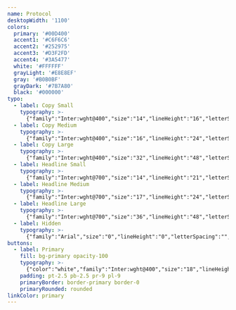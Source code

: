 ```yaml
---
name: Protocol
desktopWidth: '1100'
colors:
  primary: '#00D400'
  accent1: '#C6F6C6'
  accent2: '#252975'
  accent3: '#D3F2FD'
  accent4: '#3A5477'
  white: '#FFFFFF'
  grayLight: '#E8E8EF'
  gray: '#B0B0BF'
  grayDark: '#7B7A80'
  black: '#000000'
typo:
  - label: Copy Small
    typography: >-
      {"family":"Inter:wght@400","size":"14","lineHeight":"16","letterSpacing":"0","margin":"0","smSize":"14","smLineHeight":"16","smLetterSpacing":"0","smMargin":"0"}
  - label: Copy Medium
    typography: >-
      {"family":"Inter:wght@400","size":"16","lineHeight":"24","letterSpacing":"0","margin":"0","smSize":"16","smLineHeight":"24","smLetterSpacing":"0","smMargin":"0"}
  - label: Copy Large
    typography: >-
      {"family":"Inter:wght@400","size":"32","lineHeight":"48","letterSpacing":"","margin":"","smSize":"32","smLineHeight":"48","smLetterSpacing":"","smMargin":""}
  - label: Headline Small
    typography: >-
      {"family":"Inter:wght@700","size":"14","lineHeight":"21","letterSpacing":"","margin":"","smSize":"14","smLineHeight":"21","smLetterSpacing":"","smMargin":""}
  - label: Headline Medium
    typography: >-
      {"family":"Inter:wght@700","size":"17","lineHeight":"24","letterSpacing":"0","margin":"0","smSize":"17","smLineHeight":"24","smLetterSpacing":"0","smMargin":"0"}
  - label: Headline Large
    typography: >-
      {"family":"Inter:wght@700","size":"36","lineHeight":"48","letterSpacing":"0","margin":"20","smSize":"36","smLineHeight":"48","smLetterSpacing":"0","smMargin":"20"}
  - label: Hidden
    typography: >-
      {"family":"Arial","size":"0","lineHeight":"0","letterSpacing":"","margin":"","smSize":"0","smLineHeight":"0","smLetterSpacing":"","smMargin":""}
buttons:
  - label: Primary
    fill: bg-primary opacity-100
    typography: >-
      {"color":"white","family":"Inter:wght@400","size":"18","lineHeight":"18","letterSpacing":"0","smSize":"18","smLineHeight":"18","smLetterSpacing":"0"}
    padding: pt-2.5 pb-2.5 pr-9 pl-9
    primaryBorder: border-primary border-0
    primaryRounded: rounded
linkColor: primary
---
```


